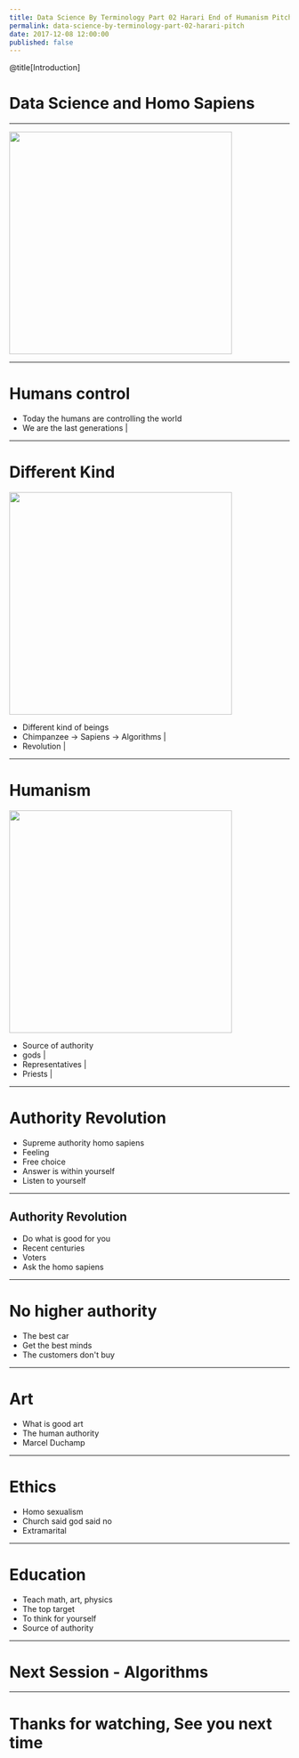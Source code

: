 ```yaml
---
title: Data Science By Terminology Part 02 Harari End of Humanism Pitchme
permalink: data-science-by-terminology-part-02-harari-pitch
date: 2017-12-08 12:00:00
published: false
---
```


@title[Introduction]
# Data Science and Homo Sapiens

---
<img src="https://static.pexels.com/photos/103123/pexels-photo-103123.jpeg" height=400/>

---
# Humans control

- Today the humans are controlling the world
- We are the last generations |

---
# Different Kind

<img src="https://c1.staticflickr.com/3/2806/33661760430_0cca9682f4_b.jpg" height=400/>

- Different kind of beings
- Chimpanzee -> Sapiens -> Algorithms |
- Revolution |

---

# Humanism

<img src="https://upload.wikimedia.org/wikipedia/commons/4/49/NAMA_Pos%C3%A9idon.jpg" height=400/>

- Source of authority
- gods |
- Representatives |
- Priests |

---
# Authority Revolution

- Supreme authority homo sapiens
- Feeling
- Free choice
- Answer is within yourself
- Listen to yourself

---
## Authority Revolution

- Do what is good for you
- Recent centuries
- Voters
- Ask the homo sapiens

---
# No higher authority

- The best car
- Get the best minds
- The customers don't buy

---
# Art

- What is good art
- The human authority
- Marcel Duchamp 

---
# Ethics

- Homo sexualism
- Church said god said no
- Extramarital

---
# Education

- Teach math, art, physics
- The top target
- To think for yourself
- Source of authority

---
# Next Session - Algorithms

---
# Thanks for watching, See you next time